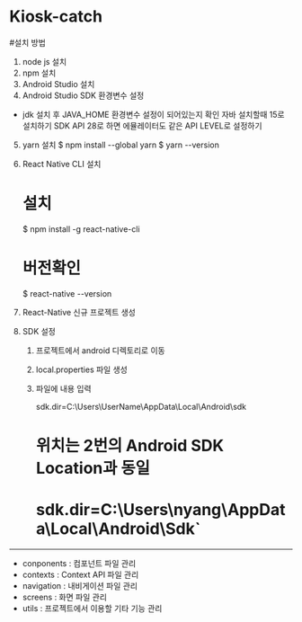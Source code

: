# Kiosk-catch

#설치 방법

1. node js 설치
2. npm 설치
3. Android Studio 설치
4. Android Studio SDK 환경변수 설정
- jdk 설치 후 JAVA_HOME 환경변수 설정이 되어있는지 확인
자바 설치할때 15로 설치하기
SDK API 28로 하면 에뮬레이터도 같은 API LEVEL로 설정하기
5. yarn 설치
    $ npm install --global yarn
    $ yarn --version
6. React Native CLI 설치
    # 설치
    $ npm install -g react-native-cli
    # 버전확인
    $ react-native --version
    
7. React-Native 신규 프로젝트 생성

8. SDK 설정
    1) 프로젝트에서 android 디렉토리로 이동
    2) local.properties 파일 생성
    3) 파일에 내용 입력

        sdk.dir=C\:\\Users\\UserName\\AppData\\Local\\Android\\sdk
        # 위치는 2번의 Android SDK Location과 동일
        # sdk.dir=C\:\\Users\\nyang\\AppData\\Local\\Android\\Sdk`


---

* conponents : 컴포넌트 파일 관리
* contexts : Context API 파일 관리
* navigation : 내비게이션 파일 관리
* screens : 화면 파일 관리
* utils : 프로젝트에서 이용할 기타 기능 관리